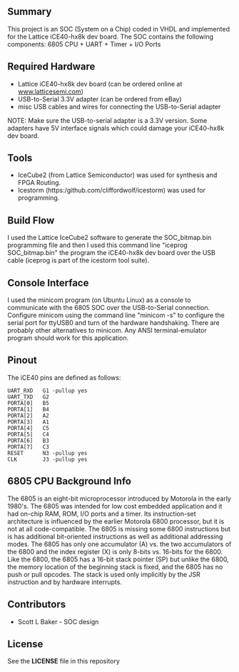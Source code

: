 
## Summary

This project is an SOC (System on a Chip) coded in VHDL and implemented for the Lattice iCE40-hx8k dev board. The SOC contains the following components: 6805 CPU + UART + Timer + I/O Ports

## Required Hardware

* Lattice iCE40-hx8k dev board (can be ordered online at www.latticesemi.com)
* USB-to-Serial 3.3V adapter (can be ordered from eBay)
* misc USB cables and wires for connecting the USB-to-Serial adapter

NOTE: Make sure the USB-to-serial adapter is a 3.3V version. Some adapters have 5V interface signals which could damage your iCE40-hx8k dev board.

## Tools

* IceCube2 (from Lattice Semiconductor) was used for synthesis and FPGA Routing.
* Icestorm (https:/github.com/cliffordwolf/icestorm) was used for programming.


## Build Flow

I used the Lattice IceCube2 software to generate the SOC_bitmap.bin programming file and then I used this command line "iceprog SOC_bitmap.bin" the program the iCE40-hx8k dev board over the USB cable (iceprog is part of the icestorm tool suite).

## Console Interface

I used the minicom program (on Ubuntu Linux) as a console to communicate with the 6805 SOC over the USB-to-Serial connection. Configure minicom using the command line "minicom -s" to configure the serial port for ttyUSB0 and turn of the hardware handshaking. There are probably other alternatives to minicom. Any ANSI terminal-emulator program should work for this application.

## Pinout

The iCE40 pins are defined as follows:
```
UART_RXD   G1 -pullup yes
UART_TXD   G2
PORTA[0]   B5
PORTA[1]   B4
PORTA[2]   A2
PORTA[3]   A1
PORTA[4]   C5
PORTA[5]   C4
PORTA[6]   B3
PORTA[7]   C3
RESET      N3 -pullup yes
CLK        J3 -pullup yes
```

## 6805 CPU Background Info

The 6805 is an eight-bit microprocessor introduced by Motorola in the early 1980's. The 6805 was intended for low cost embedded application and it had on-chip RAM, ROM, I/O ports and a timer. Its instruction-set architecture is influenced by the earlier Motorola 6800 processor, but it is not at all code-compatible. The 6805 is missing some 6800 instructions  but is has additional bit-oriented instructions as well as additional addressing modes. The 6805 has only one accumulator (A) vs. the two accumulators of the 6800 and the index register (X) is only 8-bits vs. 16-bits for the 6800. Like the 6800, the 6805 has a 16-bit stack pointer (SP) but unlike the 6800, the memory location of the beginning stack is fixed, and  the 6805 has no push or pull opcodes. The stack is used only implicitly by the JSR instruction and by hardware interrupts.


## Contributors

* Scott L Baker - SOC design

## License

See the **LICENSE** file in this repository
